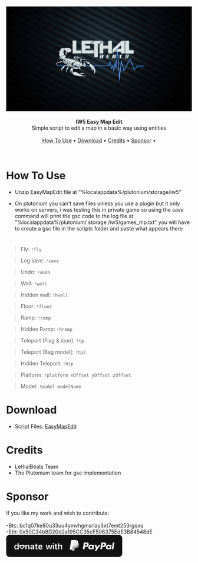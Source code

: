 <p align="center">
  <img src="https://github.com/LastDemon99/LastDemon99/blob/main/Data/lb_logo.jpg">
  <br><br>
  <b>IW5 Easy Map Edit</b><br>
  <a>Simple script to edit a map in a basic way using entities</a>    
  <br><br>
  <a href="#how-to-use">How To Use</a> •
  <a href="#download">Download</a> •
  <a href="#credits">Credits</a> •
  <a href="#sponsor">Sponsor</a> •
</p>

<br>

# <a name="how-to-use"></a>How To Use
- Unzip EasyMapEdit file at "%localappdata%/plutonium/storage/iw5"

- On plutonium you can't save files unless you use a plugin but it only works on servers, i was testing this in private game so using the save command will print the gsc code to the log file at "%localappdata%/plutonium/ storage /iw5/games_mp.txt"
you will have to create a gsc file in the scripts folder and paste what appears there<br>
#

>Fly: ```!fly```
	
>Log save: ```!save```

>Undo: ```!undo```

>Wall: ```!wall```

>Hidden wall: ```!hwall```

>Floor: ```!floor```

>Ramp: ```!ramp```

>Hidden Ramp: ```!hramp```

>Teleport [Flag & icon]: ```!tp```

>Teleport [Bag model]: ```!tp2```

>Hidden Teleport: ```!htp```

>Platform: ```!platform xOffset yOffset zOffset```

>Model: ```!model modelName```
	
# <a name="download"></a>Download
- Script Files: [EasyMapEdit](https://github.com/LastDemon99/IW5_Sripts/releases/download/eme-v0.1/EasyMapEdit.rar)
#

# <a name="credits"></a>Credits
- LethalBeats Team
- The Plutonium team for gsc implementation

# <a name="sponsor"></a>Sponsor
If you like my work and wish to contribute:<br><br/>
-Btc: bc1q07ke80u33uu4ymvhgmsrlay3xt7emt253rgqxq<br/>
-Eth: 0x50C34b8D20d2a195CC35cF506375EdE3B84548dE<br/>
<a href="https://www.paypal.com/paypalme/lastdemon99/"><img src="https://github.com/LastDemon99/LastDemon99/blob/main/Data/paypal_dark.svg" height="60"></a>